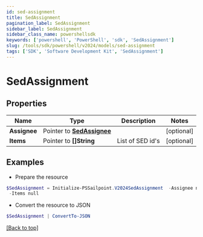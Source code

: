 ```yaml
---
id: sed-assignment
title: SedAssignment
pagination_label: SedAssignment
sidebar_label: SedAssignment
sidebar_class_name: powershellsdk
keywords: ['powershell', 'PowerShell', 'sdk', 'SedAssignment'] 
slug: /tools/sdk/powershell/v2024/models/sed-assignment
tags: ['SDK', 'Software Development Kit', 'SedAssignment']
---
```



# SedAssignment

## Properties

Name | Type | Description | Notes
------------ | ------------- | ------------- | -------------
**Assignee** |  Pointer to [**SedAssignee**](sed-assignee) |  | [optional] 
**Items** |  Pointer to **[]String** | List of SED id's | [optional] 

## Examples

- Prepare the resource
```powershell
$SedAssignment = Initialize-PSSailpoint.V2024SedAssignment  -Assignee null `
 -Items null
```

- Convert the resource to JSON
```powershell
$SedAssignment | ConvertTo-JSON
```


[[Back to top]](#) 

